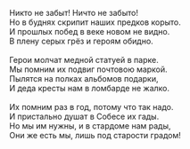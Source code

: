 Никто не забыт! Ничто не забыто!<br />
Но в буднях скрипит наших предков корыто.<br />
И прошлых побед в веке новом не видно.<br />
В плену серых грёз и героям обидно.<br />
<br />
Герои молчат медной статуей в парке.<br />
Мы помним их подвиг почтовою маркой.<br />
Пылятся на полках альбомов подарки,<br />
И деда кресты нам в ломбарде не жалко.<br />
<br />
Их помним раз в год, потому что так надо.<br />
И пристально душат в Собесе их гады.<br />
Но мы им нужны, и в стардоме нам рады,<br />
Они же есть мы, лишь под старости градом!